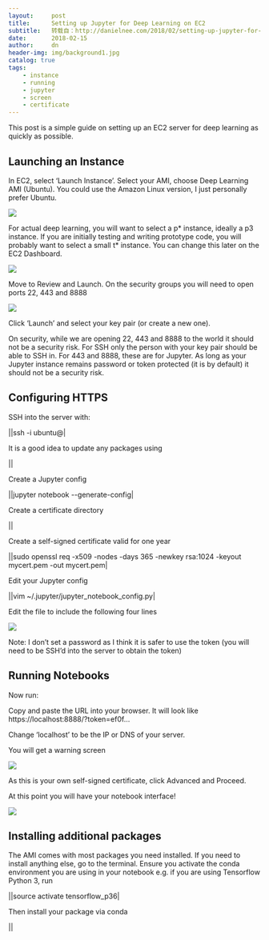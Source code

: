 ```yaml
---
layout:     post
title:      Setting up Jupyter for Deep Learning on EC2
subtitle:   转载自：http://danielnee.com/2018/02/setting-up-jupyter-for-deep-learning-on-ec2/
date:       2018-02-15
author:     dn
header-img: img/background1.jpg
catalog: true
tags:
    - instance
    - running
    - jupyter
    - screen
    - certificate
---
```


This post is a simple guide on setting up an EC2 server for deep learning as quickly as possible.

## Launching an Instance

In EC2, select ‘Launch Instance’. Select your AMI, choose Deep Learning AMI (Ubuntu). You could use the Amazon Linux version, I just personally prefer Ubuntu.

[![](http://danielnee.com/wp-content/uploads/2018/02/Screen-Shot-2018-02-15-at-17.40.54.png)
](http://danielnee.com/wp-content/uploads/2018/02/Screen-Shot-2018-02-15-at-17.40.54.png)

For actual deep learning, you will want to select a p* instance, ideally a p3 instance. If you are initially testing and writing prototype code, you will probably want to select a small t* instance. You can change this later on the EC2 Dashboard.

[![](http://danielnee.com/wp-content/uploads/2018/02/Screen-Shot-2018-02-15-at-17.46.34.png)
](http://danielnee.com/wp-content/uploads/2018/02/Screen-Shot-2018-02-15-at-17.46.34.png)

Move to Review and Launch. On the security groups you will need to open ports 22, 443 and 8888

[![](http://danielnee.com/wp-content/uploads/2018/02/Screen-Shot-2018-02-15-at-17.48.24.png)
](http://danielnee.com/wp-content/uploads/2018/02/Screen-Shot-2018-02-15-at-17.48.24.png)

Click ‘Launch’ and select your key pair (or create a new one).

On security, while we are opening 22, 443 and 8888 to the world it should not be a security risk. For SSH only the person with your key pair should be able to SSH in. For 443 and 8888, these are for Jupyter. As long as your Jupyter instance remains password or token protected (it is by default) it should not be a security risk.

## Configuring HTTPS

SSH into the server with:



||ssh -i <your pem> ubuntu@<your host or ip>|

It is a good idea to update any packages using



||

Create a Jupyter config



||jupyter notebook --generate-config|

Create a certificate directory



||

Create a self-signed certificate valid for one year



||sudo openssl req -x509 -nodes -days 365 -newkey rsa:1024 -keyout mycert.pem -out mycert.pem|

Edit your Jupyter config



||vim ~/.jupyter/jupyter_notebook_config.py|

Edit the file to include the following four lines

[![](http://danielnee.com/wp-content/uploads/2018/02/Screen-Shot-2018-02-15-at-18.08.02.png)
](http://danielnee.com/wp-content/uploads/2018/02/Screen-Shot-2018-02-15-at-18.08.02.png)

Note: I don’t set a password as I think it is safer to use the token (you will need to be SSH’d into the server to obtain the token)

## Running Notebooks

Now run:




Copy and paste the URL into your browser. It will look like https://localhost:8888/?token=ef0f…

Change ‘localhost’ to be the IP or DNS of your server.

You will get a warning screen

[![](http://danielnee.com/wp-content/uploads/2018/02/Screen-Shot-2018-02-15-at-18.08.58.png)
](http://danielnee.com/wp-content/uploads/2018/02/Screen-Shot-2018-02-15-at-18.08.58.png)

As this is your own self-signed certificate, click Advanced and Proceed.

At this point you will have your notebook interface!

[![](http://danielnee.com/wp-content/uploads/2018/02/Screen-Shot-2018-02-15-at-18.14.57.png)
](http://danielnee.com/wp-content/uploads/2018/02/Screen-Shot-2018-02-15-at-18.14.57.png)

## Installing additional packages

The AMI comes with most packages you need installed. If you need to install anything else, go to the terminal. Ensure you activate the conda environment you are using in your notebook e.g. if you are using Tensorflow Python 3, run



||source activate tensorflow_p36|

Then install your package via conda



||

 
